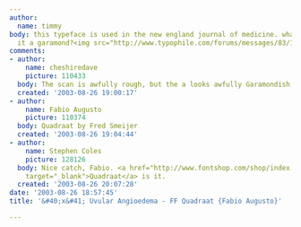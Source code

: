 ```yaml
---
author:
  name: timmy
body: this typeface is used in the new england journal of medicine. what is it? is
  it a garamond?<img src="http://www.typophile.com/forums/messages/83/14793.jpg" alt="">
comments:
- author:
    name: cheshiredave
    picture: 110433
  body: The scan is awfully rough, but the a looks awfully Garamondish.
  created: '2003-08-26 19:00:17'
- author:
    name: Fabio Augusto
    picture: 110374
  body: Quadraat by Fred Smeijer
  created: '2003-08-26 19:04:44'
- author:
    name: Stephen Coles
    picture: 128126
  body: Nice catch, Fabio. <a href="http://www.fontshop.com/shop/index.cfm?fuseaction=catalog.fontdisplay&amp;displayfontid=FF.6180.0.0&amp;packagefontid=0&amp;view=package&amp;searchID=0&amp;searchby=keyword&amp;searchletter=A&amp;searchstr=quadraat&amp;totalrecords=40&amp;startrow=1&amp;records=20&amp;currpage=1"
    target="_blank">Quadraat</a> is it.
  created: '2003-08-26 20:07:28'
date: '2003-08-26 18:57:45'
title: '&#40;x&#41; Uvular Angioedema - FF Quadraat {Fabio Augusto}'

---
```

